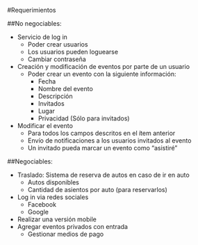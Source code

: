 #Requerimientos

##No negociables:


<ul>
  <li>Servicio de log in
  <ul>
	  <li>Poder crear usuarios</li>
	  <li>Los usuarios pueden loguearse</li>
	  <li>Cambiar contraseña</li>
  </ul>
  </li>
  <li>Creación y modificación de eventos por parte de un usuario
  <ul>
	  <li>Poder crear un evento con la siguiente información:
	  <ul>
	  	<li>Fecha</li>
	  	<li>Nombre del evento</li>
	  	<li>Descripción</li>
	  	<li>Invitados</li>
	  	<li>Lugar</li>
	  	<li>Privacidad (Sólo para invitados)</li>	  
  	  </ul>
	  </li>  
  </ul>
  </li>
  <li>Modificar el evento
  	<ul>
	  <li>Para todos los campos descritos en el ítem anterior</li>
	  <li>Envío de notificaciones a los usuarios invitados al evento</li>
	  <li>Un invitado pueda marcar un evento como “asistiré”</li>
  </ul></li>
</ul>


##Negociables:

<ul>
  <li>Traslado: Sistema de reserva de autos en caso de ir en auto
  <ul>
	  <li>Autos disponibles</li>
	  <li>Cantidad de asientos por auto (para reservarlos)</li>
  </ul>
  </li>
  <li>Log in via redes sociales
  <ul>
	  <li>Facebook</li>
	  <li>Google</li>  
  </ul>
  </li>
  <li>Realizar una versión mobile</li>
  <li>Agregar eventos privados con entrada
  	<ul>
	  <li>Gestionar medios de pago</li>
  </ul></li>
</ul>









